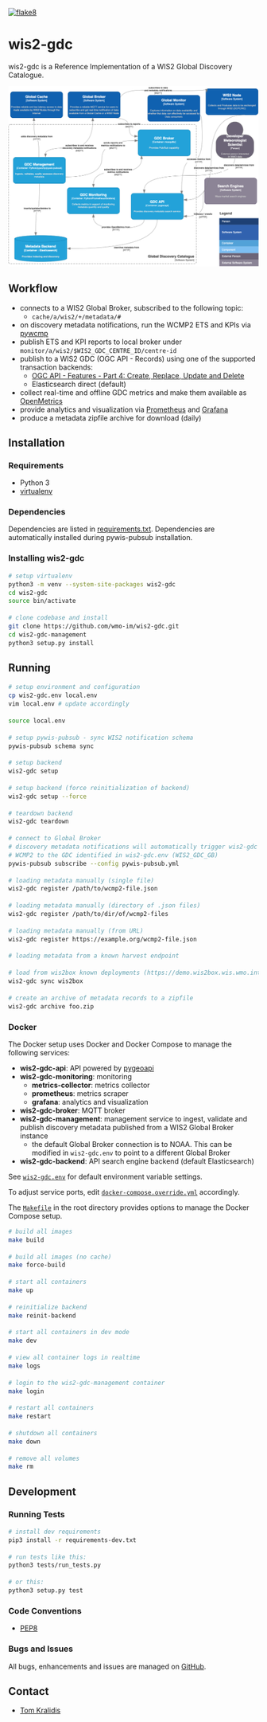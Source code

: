 [![flake8](https://github.com/wmo-im/wis2-gdc/workflows/flake8/badge.svg)](https://github.com/wmo-im/wis2-gdc/actions)

# wis2-gdc

wis2-gdc is a Reference Implementation of a WIS2 Global Discovery Catalogue.

<a href="docs/architecture/c4.container.png"><img alt="WIS2 GDC C4 component diagram" src="docs/architecture/c4.container.png" width="800"/></a>

## Workflow

- connects to a WIS2 Global Broker, subscribed to the following topic:
  - `cache/a/wis2/+/metadata/#`
- on discovery metadata notifications, run the WCMP2 ETS and KPIs via [pywcmp](https://github.com/wmo-im/pywcmp)
- publish ETS and KPI reports to local broker under `monitor/a/wis2/$WIS2_GDC_CENTRE_ID/centre-id`
- publish to a WIS2 GDC (OGC API - Records) using one of the supported transaction backends:
  - [OGC API - Features - Part 4: Create, Replace, Update and Delete](https://docs.ogc.org/DRAFTS/20-002.html)
  - Elasticsearch direct (default)
- collect real-time and offline GDC metrics and make them available as [OpenMetrics](https://openmetrics.io)
- provide analytics and visualization via [Prometheus](https://prometheus.io) and [Grafana](https://grafana.com)
- produce a metadata zipfile archive for download (daily)

## Installation

### Requirements
- Python 3
- [virtualenv](https://virtualenv.pypa.io)

### Dependencies
Dependencies are listed in [requirements.txt](requirements.txt). Dependencies
are automatically installed during pywis-pubsub installation.

### Installing wis2-gdc

```bash
# setup virtualenv
python3 -m venv --system-site-packages wis2-gdc
cd wis2-gdc
source bin/activate

# clone codebase and install
git clone https://github.com/wmo-im/wis2-gdc.git
cd wis2-gdc-management
python3 setup.py install
```

## Running

```bash
# setup environment and configuration
cp wis2-gdc.env local.env
vim local.env # update accordingly

source local.env

# setup pywis-pubsub - sync WIS2 notification schema
pywis-pubsub schema sync

# setup backend
wis2-gdc setup

# setup backend (force reinitialization of backend)
wis2-gdc setup --force

# teardown backend
wis2-gdc teardown

# connect to Global Broker
# discovery metadata notifications will automatically trigger wis2-gdc to validate and publish
# WCMP2 to the GDC identified in wis2-gdc.env (WIS2_GDC_GB)
pywis-pubsub subscribe --config pywis-pubsub.yml

# loading metadata manually (single file)
wis2-gdc register /path/to/wcmp2-file.json

# loading metadata manually (directory of .json files)
wis2-gdc register /path/to/dir/of/wcmp2-files

# loading metadata manually (from URL)
wis2-gdc register https://example.org/wcmp2-file.json

# loading metadata from a known harvest endpoint

# load from wis2box known deployments (https://demo.wis2box.wis.wmo.int)
wis2-gdc sync wis2box

# create an archive of metadata records to a zipfile
wis2-gdc archive foo.zip
```

### Docker

The Docker setup uses Docker and Docker Compose to manage the following services:

- **wis2-gdc-api**: API powered by [pygeoapi](https://pygeoapi.io)
- **wis2-gdc-monitoring**: monitoring
  - **metrics-collector**: metrics collector
  - **prometheus**: metrics scraper
  - **grafana**: analytics and visualization
- **wis2-gdc-broker**: MQTT broker
- **wis2-gdc-management**: management service to ingest, validate and publish discovery metadata published from a WIS2 Global Broker instance
  - the default Global Broker connection is to NOAA.  This can be modified in `wis2-gdc.env` to point to a different Global Broker
- **wis2-gdc-backend**: API search engine backend (default Elasticsearch)

See [`wis2-gdc.env`](wis2-gdc.env) for default environment variable settings.

To adjust service ports, edit [`docker-compose.override.yml`](docker-compose.override.yml) accordingly.

The [`Makefile`](Makefile) in the root directory provides options to manage the Docker Compose setup.

```bash
# build all images
make build

# build all images (no cache)
make force-build

# start all containers
make up

# reinitialize backend
make reinit-backend

# start all containers in dev mode
make dev

# view all container logs in realtime
make logs

# login to the wis2-gdc-management container
make login

# restart all containers
make restart

# shutdown all containers
make down

# remove all volumes
make rm
```

## Development

### Running Tests

```bash
# install dev requirements
pip3 install -r requirements-dev.txt

# run tests like this:
python3 tests/run_tests.py

# or this:
python3 setup.py test
```

### Code Conventions

* [PEP8](https://www.python.org/dev/peps/pep-0008)

### Bugs and Issues

All bugs, enhancements and issues are managed on [GitHub](https://github.com/wmo-im/wis2-gdc/issues).

## Contact

* [Tom Kralidis](https://github.com/tomkralidis)
